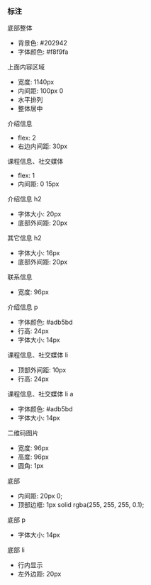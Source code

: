 ### 标注

底部整体

-   背景色: #202942
-   字体颜色: #f8f9fa

上面内容区域

-   宽度: 1140px
-   内间距: 100px 0
-   水平排列
-   整体居中

介绍信息

-   flex: 2
-   右边内间距: 30px

课程信息、社交媒体

-   flex: 1
-   内间距: 0 15px

介绍信息 h2

-   字体大小: 20px
-   底部外间距: 20px

其它信息 h2

-   字体大小: 16px
-   底部外间距: 20px

联系信息

-   宽度: 96px

介绍信息 p

-   字体颜色: #adb5bd
-   行高: 24px
-   字体大小: 14px

课程信息、社交媒体 li

-   顶部外间距: 10px
-   行高: 24px

课程信息、社交媒体 li a

-   字体颜色: #adb5bd
-   字体大小: 14px

二维码图片

-   宽度: 96px
-   高度: 96px
-   圆角: 1px

底部

-   内间距: 20px 0;
-   顶部边框: 1px solid rgba(255, 255, 255, 0.1);

底部 p

-   字体大小: 14px

底部 li

-   行内显示
-   左外边距: 20px
